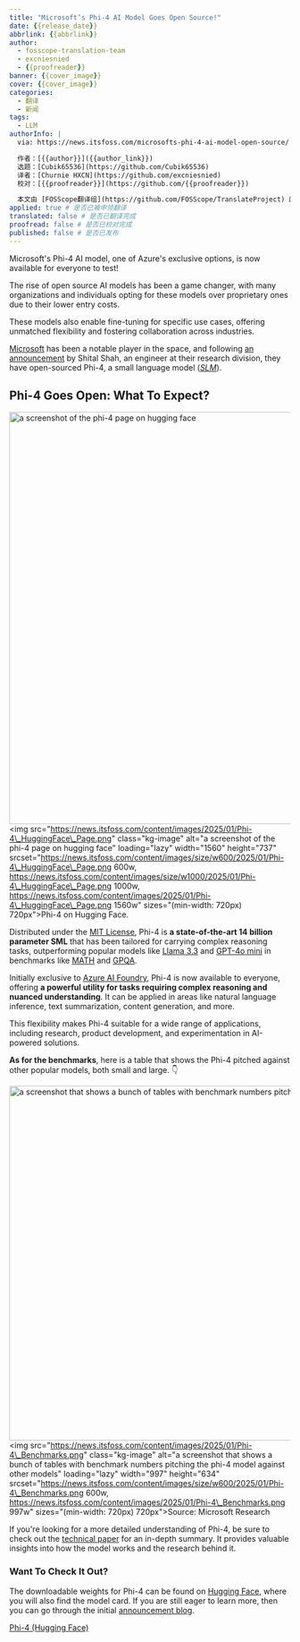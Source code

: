 ```yaml
---
title: "Microsoft’s Phi-4 AI Model Goes Open Source!"
date: {{release_date}}
abbrlink: {{abbrlink}}
author:
  - fosscope-translation-team
  - excniesnied
  - {{proofreader}}
banner: {{cover_image}}
cover: {{cover_image}}
categories:
  - 翻译
  - 新闻
tags:
  - LLM
authorInfo: |
  via: https://news.itsfoss.com/microsofts-phi-4-ai-model-open-source/

  作者：[{{author}}]({{author_link}})
  选题：[Cubik65536](https://github.com/Cubik65536)
  译者：[Churnie HXCN](https://github.com/excniesnied)
  校对：[{{proofreader}}](https://github.com/{{proofreader}})

  本文由 [FOSScope翻译组](https://github.com/FOSScope/TranslateProject) 原创编译，[开源观察](https://fosscope.com/) 荣誉推出
applied: true # 是否已被申领翻译
translated: false # 是否已翻译完成
proofread: false # 是否已校对完成
published: false # 是否已发布
---
```


<!-- 所有以 `{{variable}}` 形式展现的内容都需要替换为实际内容 -->

Microsoft's Phi-4 AI model, one of Azure's exclusive options, is now available for everyone to test!

<!-- more -->

The rise of open source AI models has been a game changer, with many organizations and individuals opting for these models over proprietary ones due to their lower entry costs.

These models also enable fine-tuning for specific use cases, offering unmatched flexibility and fostering collaboration across industries.

[Microsoft](https://www.microsoft.com/) has been a notable player in the space, and following [an announcement](https://x.com/sytelus/status/1877015492126220594) by Shital Shah, an engineer at their research division, they have open-sourced Phi-4, a small language model ([*SLM*](https://www.ibm.com/think/topics/small-language-models)).

## Phi-4 Goes Open: What To Expect?

<img alt="a screenshot of the phi-4 page on hugging face" height="737" width="1560" />\<img src="https://news.itsfoss.com/content/images/2025/01/Phi-4\_HuggingFace\_Page.png" class="kg-image" alt="a screenshot of the phi-4 page on hugging face" loading="lazy" width="1560" height="737" srcset="https://news.itsfoss.com/content/images/size/w600/2025/01/Phi-4\_HuggingFace\_Page.png 600w, https://news.itsfoss.com/content/images/size/w1000/2025/01/Phi-4\_HuggingFace\_Page.png 1000w, https://news.itsfoss.com/content/images/2025/01/Phi-4\_HuggingFace\_Page.png 1560w" sizes="(min-width: 720px) 720px"\>Phi-4 on Hugging Face.

Distributed under the [MIT License](https://opensource.org/license/mit), Phi-4 is **a state-of-the-art 14 billion parameter SML** that has been tailored for carrying complex reasoning tasks, outperforming popular models like [Llama 3.3](https://www.llama.com/docs/model-cards-and-prompt-formats/llama3_3/) and [GPT-4o mini](https://openai.com/index/gpt-4o-mini-advancing-cost-efficient-intelligence/) in benchmarks like [MATH](https://arxiv.org/abs/2103.03874) and [GPQA](https://arxiv.org/abs/2311.12022).

Initially exclusive to [Azure AI Foundry](https://ai.azure.com/), Phi-4 is now available to everyone, offering **a powerful utility for tasks requiring complex reasoning and nuanced understanding**. It can be applied in areas like natural language inference, text summarization, content generation, and more.

This flexibility makes Phi-4 suitable for a wide range of applications, including research, product development, and experimentation in AI-powered solutions.

**As for the benchmarks**, here is a table that shows the Phi-4 pitched against other popular models, both small and large. 👇

<img alt="a screenshot that shows a bunch of tables with benchmark numbers pitching the phi-4 model against other models" height="634" width="997" />\<img src="https://news.itsfoss.com/content/images/2025/01/Phi-4\_Benchmarks.png" class="kg-image" alt="a screenshot that shows a bunch of tables with benchmark numbers pitching the phi-4 model against other models" loading="lazy" width="997" height="634" srcset="https://news.itsfoss.com/content/images/size/w600/2025/01/Phi-4\_Benchmarks.png 600w, https://news.itsfoss.com/content/images/2025/01/Phi-4\_Benchmarks.png 997w" sizes="(min-width: 720px) 720px"\>Source: Microsoft Research

If you're looking for a more detailed understanding of Phi-4, be sure to check out the [technical paper](https://arxiv.org/pdf/2412.08905) for an in-depth summary. It provides valuable insights into how the model works and the research behind it.

### Want To Check It Out?

The downloadable weights for Phi-4 can be found on [Hugging Face](https://huggingface.co/microsoft/phi-4), where you will also find the model card. If you are still eager to learn more, then you can go through the initial [announcement blog](https://techcommunity.microsoft.com/blog/aiplatformblog/introducing-phi-4-microsoft%E2%80%99s-newest-small-language-model-specializing-in-comple/4357090).

[Phi-4 (Hugging Face)](https://huggingface.co/microsoft/phi-4)
